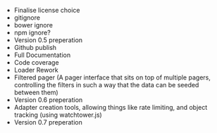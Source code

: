 * Finalise license choice
* gitignore
* bower ignore
* npm ignore?
* Version 0.5 preperation
* Github publish
* Full Documentation
* Code coverage
* Loader Rework
* Filtered pager (A pager interface that sits on top of multiple pagers, controlling the filters in such a way that the data can be seeded between them)
* Version 0.6 preperation
* Adapter creation tools, allowing things like rate limiting, and object tracking (using watchtower.js)
* Version 0.7 preperation